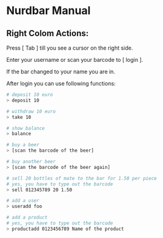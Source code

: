 # Nurdbar Manual

## Right Colom Actions:  
Press [ Tab ] till you see a cursor on the right side.

Enter your username or scan your barcode to [ login ].

If the bar changed to your name you are in.

After login you can use following functions:

`````bash
# deposit 10 euro
> deposit 10

# withdraw 10 euro
> take 10

# show balance
> balance

# buy a beer
> [scan the barcode of the beer]

# buy another beer
> [scan the barcode of the beer again]

# sell 20 bottles of mate to the bar for 1.50 per piece
# yes, you have to type out the barcode
> sell 012345789 20 1.50

# add a user
> useradd foo

# add a product
# yes, you have to type out the barcode
> productadd 0123456789 Name of the product
`````

